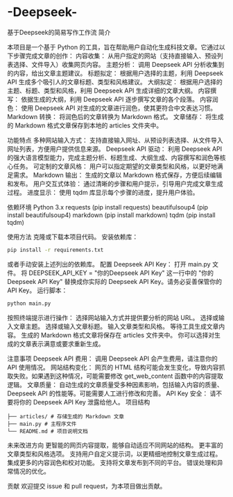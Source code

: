 # -Deepseek-
基于Deepseek的简易写作工作流
简介

本项目是一个基于 Python 的工具，旨在帮助用户自动化生成科技文章。它通过以下步骤完成文章的创作：
内容收集： 从用户指定的网站（支持直接输入、预设列表选择、文件导入）收集网页内容。
主题分析： 调用 Deepseek API 分析收集到的内容，给出文章主题建议。
标题拟定： 根据用户选择的主题，利用 Deepseek API 生成多个吸引人的文章标题、类型和风格建议。
大纲拟定： 根据用户选择的主题、标题、类型和风格，利用 Deepseek API 生成详细的文章大纲。
内容撰写： 依据生成的大纲，利用 Deepseek API 逐步撰写文章的各个段落。
内容润色： 使用 Deepseek API 对生成的文章进行润色，使其更符合中文表达习惯。
Markdown 转换： 将润色后的文章转换为 Markdown 格式。
文章储存： 将生成的 Markdown 格式文章保存到本地的 articles 文件夹中。

功能特点
多种网站输入方式： 支持直接输入网址、从预设列表选择、从文件导入网址列表，方便用户提供信息来源。
Deepseek API 驱动： 利用 Deepseek API 的强大语言模型能力，完成主题分析、标题生成、大纲生成、内容撰写和润色等核心任务。
可定制的文章风格： 用户可以指定期望的文章类型和风格，以更好地满足需求。
Markdown 输出： 生成的文章以 Markdown 格式保存，方便后续编辑和发布。
用户交互式体验： 通过清晰的步骤和用户提示，引导用户完成文章生成过程。
进度显示： 使用 tqdm 库显示每个步骤的进度，提升用户体验。


依赖环境
Python 3.x
requests (pip install requests)
beautifulsoup4 (pip install beautifulsoup4)
markdown (pip install markdown)
tqdm (pip install tqdm)

使用方法
克隆或下载本项目代码。
安装依赖库：
```bash
pip install -r requirements.txt
```
或者手动安装上述列出的依赖库。
配置 Deepseek API Key：
打开 main.py 文件。
将 DEEPSEEK_API_KEY = "你的Deepseek API Key" 这一行中的 "你的Deepseek API Key" 替换成你实际的 Deepseek API Key。请务必妥善保管你的 API Key。
运行脚本：
```bash
python main.py
```

按照终端提示进行操作：
选择网站输入方式并提供要分析的网站 URL。
选择或输入文章主题。
选择或输入文章标题。
输入文章类型和风格。
等待工具生成文章内容。
生成的 Markdown 格式文章将保存在 articles 文件夹中。
你可以选择对生成的文章表示满意或要求重新生成。


注意事项
Deepseek API 费用： 调用 Deepseek API 会产生费用，请注意你的 API 使用情况。
网站结构变化： 网页的 HTML 结构可能会发生变化，导致内容抓取失败。如果遇到这种情况，可能需要修改 get_web_content 函数中的内容提取逻辑。
文章质量： 自动生成的文章质量受多种因素影响，包括输入内容的质量、Deepseek API 的性能等。可能需要人工进行修改和完善。
API Key 安全： 请不要将你的 Deepseek API Key 泄露给他人。
项目结构

```
├── articles/ # 存储生成的 Markdown 文章
├── main.py # 主程序文件
└── README.md # 项目说明文档
```

未来改进方向
更智能的网页内容提取，能够自动适应不同网站的结构。
更丰富的文章类型和风格选项。
支持用户自定义提示词，以更精细地控制文章生成过程。
集成更多的内容润色和校对功能。
支持将文章发布到不同的平台。
错误处理和异常情况的优化。

贡献
欢迎提交 issue 和 pull request，为本项目做出贡献。
